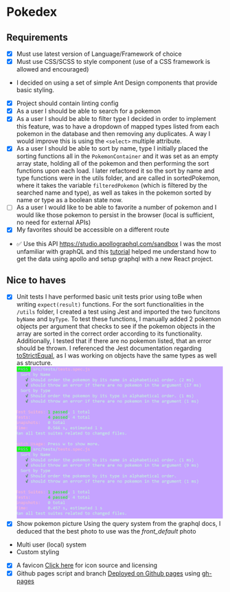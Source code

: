 # Pokedex 

## Requirements
- [x] Must use latest version of Language/Framework of choice
- [x] Must use CSS/SCSS to style component (use of a CSS framework is allowed and encouraged)
- I decided on using a set of simple Ant Design components that provide basic styling.
- [x] Project should contain linting config
- [x] As a user I should be able to search for a pokemon
- [x] As a user I should be able to filter type
I decided in order to implement this feature, was to have a dropdown of mapped types listed from each pokemon in the database and then removing any duplicates. A way I would improve this is using the `<select>` multiple attribute. 
- [x] As a user I should be able to sort by name, type
I initially placed the sorting functions all in the `PokemonContainer` and it was set as an empty array state, holding all of the pokemon and then performing the sort functions upon each load. I later refactored it so the sort by name and type functions were in the utils folder, and are called in sortedPokemon, where it takes the variable `filteredPokemon` (which is filtered by the searched name and type), as well as takes in the pokemon sorted by name or type as a boolean state now. 
- [ ] As a user I would like to be able to favorite a number of pokemon and I would like those pokemon to persist in the browser (local is sufficient, no need for external APIs)
- [x] My favorites should be accessible on a different route
- ✅ Use this API https://studio.apollographql.com/sandbox
I was the most unfamiliar with graphQL and this [tutorial](https://www.youtube.com/watch?v=yKFoAF7J0mc) helped me understand how to get the data using apollo and setup graphql with a new React project.

## Nice to haves
- [x] Unit tests
I have performed basic unit tests prior using toBe when writing `expect(result)` functions. For the sort functionalities in the `/utils` folder, I created a test using Jest and imported the two funcitons `byName` and `byType`. To test these functions, I manually added 2 pokemon objects per argument that checks to see if the pokemon objects in the array are sorted in the correct order according to its functionality. Additionally, I tested that if there are no pokemon listed, that an error should be thrown. I referenced the Jest documentation regarding [toStrictEqual](https://jestjs.io/docs/expect#tostrictequalvalue), as I was working on objects have the same types as well as structure.
![testing with node and jest](/public/test-pokemon.png)
- [x] Show pokemon picture
Using the query system from the graphql docs, I deduced that the best photo to use was the *front_default* photo
- Multi user (local) system
- Custom styling
- [x] A favicon
[Click here](https://iconduck.com/icons/53043/pokemon) for icon source and licensing 
- [x] Github pages script and branch
[Deployed on Github pages](https://marishkazachariah.github.io/pokedex/) using [gh-pages](https://www.npmjs.com/package/gh-pages)